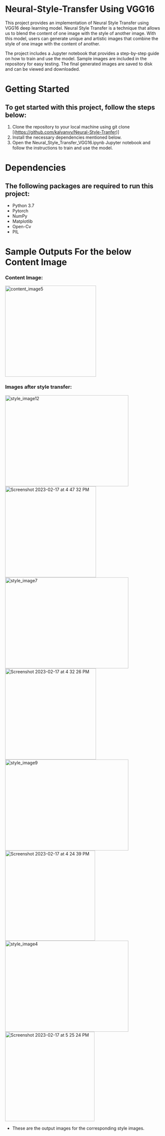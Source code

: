 # Neural-Style-Transfer Using VGG16 

This project provides an implementation of Neural Style Transfer using VGG16 deep learning model. Neural Style Transfer is a technique that allows us to blend the content of one image with the style of another image. With this model, users can generate unique and artistic images that combine the style of one image with the content of another.

The project includes a Jupyter notebook that provides a step-by-step guide on how to train and use the model. Sample images are included in the repository for easy testing. The final generated images are saved to disk and can be viewed and downloaded.

# Getting Started

## To get started with this project, follow the steps below:

1. Clone the repository to your local machine using git clone [(https://github.com/kalyanvv/Neural-Style-Tranfer)]
2. Install the necessary dependencies mentioned below.
3. Open the Neural_Style_Transfer_VGG16.ipynb Jupyter notebook and follow the instructions to train and use the model.

# Dependencies

## The following packages are required to run this project:

* Python 3.7 
* Pytorch 
* NumPy
* Matplotlib
* Open-Cv
* PIL 

# Sample Outputs For the below Content Image 

### Content Image:
<img width="295" height="295" alt="content_image5" src="https://user-images.githubusercontent.com/95233156/219867550-e05216ca-9b25-4dbd-930f-205eeef26b59.jpg">

### Images after style transfer:

<div style='float'>
<img width="400" height="295" alt="style_image12" src="https://user-images.githubusercontent.com/95233156/219867466-2c57eceb-126c-4535-9a03-b80dc529c0e6.jpg">
<img width="295" alt="Screenshot 2023-02-17 at 4 47 32 PM" src="https://user-images.githubusercontent.com/95233156/219867641-c1b00461-2a35-4e06-83de-42ed2bae0fb4.png">

</div>
<div style='float'>
<img width="400" height="295" alt="style_image7" src="https://user-images.githubusercontent.com/95233156/219867570-1a08447d-57ca-49b9-b68f-f3d55c4433a5.jpg">
<img width="295" alt="Screenshot 2023-02-17 at 4 32 26 PM" src="https://user-images.githubusercontent.com/95233156/219867742-e42f95d7-dce9-42f4-8a46-7ae047942241.png">

</div>  

<div style='float'>
<img width="400" height="295" alt="style_image9" src="https://user-images.githubusercontent.com/95233156/219867515-d4c75e9c-14c6-4992-bc11-d345332f8faa.jpg">
<img width="292" alt="Screenshot 2023-02-17 at 4 24 39 PM" src="https://user-images.githubusercontent.com/95233156/219867703-45d566f8-f4b5-4ba6-91eb-cb4072929dbd.png">
</div>  
<div style='float'>  
<img width="400" height="295" alt="style_image4" src="https://user-images.githubusercontent.com/95233156/219867780-18818d63-e4a3-480b-9897-044d63d5d51e.jpg">
<img width="290" alt="Screenshot 2023-02-17 at 5 25 24 PM" src="https://user-images.githubusercontent.com/95233156/219867800-4b0c9950-5b43-47e6-8ffd-a3f50aa836f5.png">
</div>  

* These are the output images for the corresponding style images.
